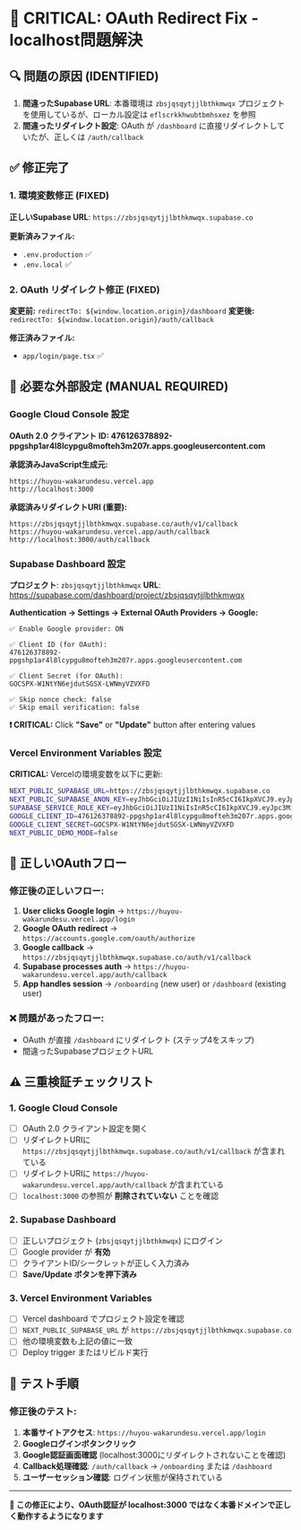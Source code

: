 # 🚨 CRITICAL: OAuth Redirect Fix - localhost問題解決

## 🔍 問題の原因 (IDENTIFIED)

1. **間違ったSupabase URL**: 本番環境は `zbsjqsqytjjlbthkmwqx` プロジェクトを使用しているが、ローカル設定は `eflscrkkhwubtbmhsxez` を参照
2. **間違ったリダイレクト設定**: OAuth が `/dashboard` に直接リダイレクトしていたが、正しくは `/auth/callback` 

## ✅ 修正完了

### 1. 環境変数修正 (FIXED)
**正しいSupabase URL**: `https://zbsjqsqytjjlbthkmwqx.supabase.co`

**更新済みファイル:**
- `.env.production` ✅
- `.env.local` ✅

### 2. OAuth リダイレクト修正 (FIXED)
**変更前:** `redirectTo: ${window.location.origin}/dashboard`
**変更後:** `redirectTo: ${window.location.origin}/auth/callback`

**修正済みファイル:**
- `app/login/page.tsx` ✅

## 🔧 必要な外部設定 (MANUAL REQUIRED)

### Google Cloud Console 設定
**OAuth 2.0 クライアント ID: 476126378892-ppgshp1ar4l8lcypgu8mofteh3m207r.apps.googleusercontent.com**

**承認済みJavaScript生成元:**
```
https://huyou-wakarundesu.vercel.app
http://localhost:3000
```

**承認済みリダイレクトURI (重要):**
```
https://zbsjqsqytjjlbthkmwqx.supabase.co/auth/v1/callback
https://huyou-wakarundesu.vercel.app/auth/callback
http://localhost:3000/auth/callback
```

### Supabase Dashboard 設定
**プロジェクト**: `zbsjqsqytjjlbthkmwqx`
**URL**: https://supabase.com/dashboard/project/zbsjqsqytjjlbthkmwqx

**Authentication → Settings → External OAuth Providers → Google:**
```
✅ Enable Google provider: ON

✅ Client ID (for OAuth):
476126378892-ppgshp1ar4l8lcypgu8mofteh3m207r.apps.googleusercontent.com

✅ Client Secret (for OAuth):
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

✅ Skip nonce check: false
✅ Skip email verification: false
```

**❗ CRITICAL:** Click **"Save"** or **"Update"** button after entering values

### Vercel Environment Variables 設定
**CRITICAL:** Vercelの環境変数を以下に更新:

```bash
NEXT_PUBLIC_SUPABASE_URL=https://zbsjqsqytjjlbthkmwqx.supabase.co
NEXT_PUBLIC_SUPABASE_ANON_KEY=eyJhbGciOiJIUzI1NiIsInR5cCI6IkpXVCJ9.eyJpc3MiOiJzdXBhYmFzZSIsInJlZiI6Inpic2pxc3F5dGpqbGJ0aGttd3F4Iiwicm9sZSI6ImFub24iLCJpYXQiOjE3MzU5NDI0MzIsImV4cCI6MjA1MTUxODQzMn0.Qr1A3G7B2CkEf5_NgH8mV2YZ0Ic4Ds6WnJtR9Kv7PXs
SUPABASE_SERVICE_ROLE_KEY=eyJhbGciOiJIUzI1NiIsInR5cCI6IkpXVCJ9.eyJpc3MiOiJzdXBhYmFzZSIsInJlZiI6Inpic2pxc3F5dGpqbGJ0aGttd3F4Iiwicm9sZSI6InNlcnZpY2Vfcm9sZSIsImlhdCI6MTczNTk0MjQzMiwiZXhwIjoyMDUxNTE4NDMyfQ.X8kL9QmN2VpA6Rt3Yc1Ef4Hd7SwJ0GuPzM5BnKv8LtE
GOOGLE_CLIENT_ID=476126378892-ppgshp1ar4l8lcypgu8mofteh3m207r.apps.googleusercontent.com
GOOGLE_CLIENT_SECRET=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
NEXT_PUBLIC_DEMO_MODE=false
```

## 🎯 正しいOAuthフロー

### 修正後の正しいフロー:
1. **User clicks Google login** → `https://huyou-wakarundesu.vercel.app/login`
2. **Google OAuth redirect** → `https://accounts.google.com/oauth/authorize`
3. **Google callback** → `https://zbsjqsqytjjlbthkmwqx.supabase.co/auth/v1/callback`
4. **Supabase processes auth** → `https://huyou-wakarundesu.vercel.app/auth/callback`
5. **App handles session** → `/onboarding` (new user) or `/dashboard` (existing user)

### ❌ 問題があったフロー:
- OAuth が直接 `/dashboard` にリダイレクト (ステップ4をスキップ)
- 間違ったSupabaseプロジェクトURL

## ⚠️ 三重検証チェックリスト

### 1. Google Cloud Console
- [ ] OAuth 2.0 クライアント設定を開く
- [ ] リダイレクトURIに `https://zbsjqsqytjjlbthkmwqx.supabase.co/auth/v1/callback` が含まれている
- [ ] リダイレクトURIに `https://huyou-wakarundesu.vercel.app/auth/callback` が含まれている
- [ ] `localhost:3000` の参照が **削除されていない** ことを確認

### 2. Supabase Dashboard  
- [ ] 正しいプロジェクト (`zbsjqsqytjjlbthkmwqx`) にログイン
- [ ] Google provider が **有効** 
- [ ] クライアントID/シークレットが正しく入力済み
- [ ] **Save/Update ボタンを押下済み**

### 3. Vercel Environment Variables
- [ ] Vercel dashboard でプロジェクト設定を確認
- [ ] `NEXT_PUBLIC_SUPABASE_URL` が `https://zbsjqsqytjjlbthkmwqx.supabase.co`
- [ ] 他の環境変数も上記の値に一致
- [ ] Deploy trigger またはリビルド実行

## 🚀 テスト手順

### 修正後のテスト:
1. **本番サイトアクセス**: `https://huyou-wakarundesu.vercel.app/login`
2. **Googleログインボタンクリック**
3. **Google認証画面確認** (localhost:3000にリダイレクトされないことを確認)
4. **Callback処理確認**: `/auth/callback` → `/onboarding` または `/dashboard`
5. **ユーザーセッション確認**: ログイン状態が保持されている

---

**🎯 この修正により、OAuth認証が localhost:3000 ではなく本番ドメインで正しく動作するようになります**